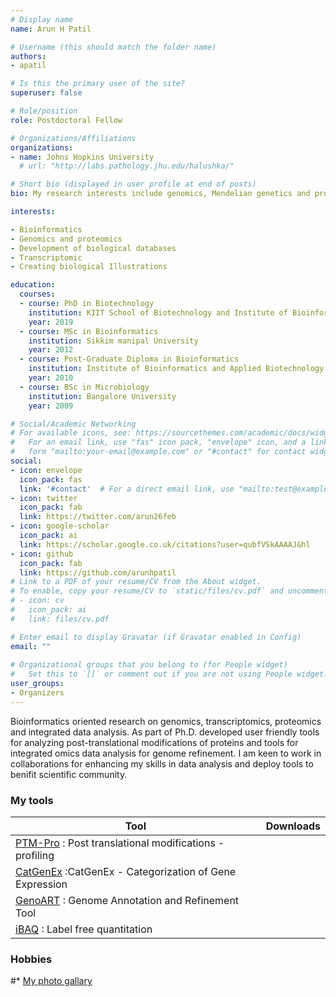 ```yaml
---
# Display name
name: Arun H Patil

# Username (this should match the folder name)
authors:
- apatil

# Is this the primary user of the site?
superuser: false

# Role/position
role: Postdoctoral Fellow

# Organizations/Affiliations
organizations:
- name: Johns Hopkins University
  # url: "http://labs.pathology.jhu.edu/halushka/"

# Short bio (displayed in user profile at end of posts)
bio: My research interests include genomics, Mendelian genetics and proteomics.

interests:

- Bioinformatics 
- Genomics and proteomics 
- Development of biological databases
- Transcriptomic
- Creating biological Illustrations

education:
  courses:
  - course: PhD in Biotechnology
    institution: KIIT School of Biotechnology and Institute of Bioinformatics
    year: 2019
  - course: MSc in Bioinformatics
    institution: Sikkim manipal University
    year: 2012
  - course: Post-Graduate Diploma in Bioinformatics
    institution: Institute of Bioinformatics and Applied Biotechnology 
	year: 2010
  - course: BSc in Microbiology
    institution: Bangalore University 
    year: 2009

# Social/Academic Networking
# For available icons, see: https://sourcethemes.com/academic/docs/widgets/#icons
#   For an email link, use "fas" icon pack, "envelope" icon, and a link in the
#   form "mailto:your-email@example.com" or "#contact" for contact widget.
social:
- icon: envelope
  icon_pack: fas
  link: '#contact'  # For a direct email link, use "mailto:test@example.org".
- icon: twitter
  icon_pack: fab
  link: https://twitter.com/arun26feb
- icon: google-scholar
  icon_pack: ai
  link: https://scholar.google.co.uk/citations?user=qubfVSkAAAAJ&hl
- icon: github
  icon_pack: fab
  link: https://github.com/arunhpatil
# Link to a PDF of your resume/CV from the About widget.
# To enable, copy your resume/CV to `static/files/cv.pdf` and uncomment the lines below.  
# - icon: cv
#   icon_pack: ai
#   link: files/cv.pdf

# Enter email to display Gravatar (if Gravatar enabled in Config)
email: ""
  
# Organizational groups that you belong to (for People widget)
#   Set this to `[]` or comment out if you are not using People widget.  
user_groups:
- Organizers
---
```


Bioinformatics oriented research on genomics, transcriptomics, proteomics and integrated data analysis. As part of Ph.D. developed user friendly tools for analyzing post-translational modifications of proteins and tools for integrated omics data analysis for genome refinement. I am keen to work in collaborations for enhancing my skills in data analysis and deploy tools to benifit scientific community. 

### My tools

| Tool           | Downloads                    |
| ------------------| ------------------------------ |
| [PTM-Pro](https://github.com/arunhpatil/PTM-Pro) : Post translational modifications - profiling |
| [CatGenEx](https://github.com/arunhpatil/CatGenEx) :CatGenEx - Categorization of Gene Expression |
| [GenoART](https://github.com/arunhpatil/GenoART) : Genome Annotation and Refinement Tool | 
| [iBAQ](https://github.com/arunhpatil/iBAQ) : Label free quantitation | 

### Hobbies

#* [My photo gallary](https://ljadventures.exposure.co)

